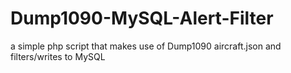 # Dump1090-MySQL-Alert-Filter
a simple php script that makes use of Dump1090 aircraft.json and filters/writes to MySQL
